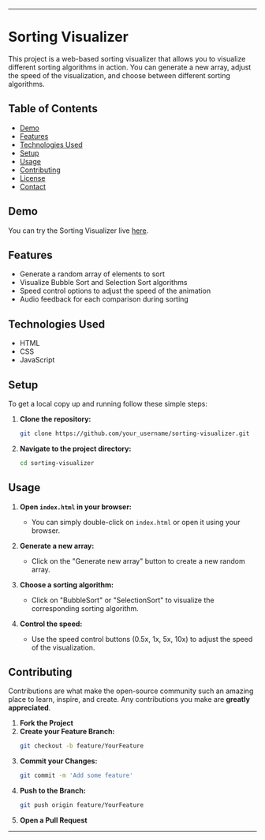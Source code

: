 

---

# Sorting Visualizer

This project is a web-based sorting visualizer that allows you to visualize different sorting algorithms in action. You can generate a new array, adjust the speed of the visualization, and choose between different sorting algorithms.

## Table of Contents
- [Demo](#demo)
- [Features](#features)
- [Technologies Used](#technologies-used)
- [Setup](#setup)
- [Usage](#usage)
- [Contributing](#contributing)
- [License](#license)
- [Contact](#contact)

## Demo
You can try the Sorting Visualizer live [here](https://pspritish.github.io/PSPritish..github.io/).

## Features
- Generate a random array of elements to sort
- Visualize Bubble Sort and Selection Sort algorithms
- Speed control options to adjust the speed of the animation
- Audio feedback for each comparison during sorting

## Technologies Used
- HTML
- CSS
- JavaScript

## Setup
To get a local copy up and running follow these simple steps:

1. **Clone the repository:**
    ```sh
    git clone https://github.com/your_username/sorting-visualizer.git
    ```
2. **Navigate to the project directory:**
    ```sh
    cd sorting-visualizer
    ```

## Usage
1. **Open `index.html` in your browser:**
    - You can simply double-click on `index.html` or open it using your browser.
    
2. **Generate a new array:**
    - Click on the "Generate new array" button to create a new random array.

3. **Choose a sorting algorithm:**
    - Click on "BubbleSort" or "SelectionSort" to visualize the corresponding sorting algorithm.

4. **Control the speed:**
    - Use the speed control buttons (0.5x, 1x, 5x, 10x) to adjust the speed of the visualization.

## Contributing
Contributions are what make the open-source community such an amazing place to learn, inspire, and create. Any contributions you make are **greatly appreciated**.

1. **Fork the Project**
2. **Create your Feature Branch:**
    ```sh
    git checkout -b feature/YourFeature
    ```
3. **Commit your Changes:**
    ```sh
    git commit -m 'Add some feature'
    ```
4. **Push to the Branch:**
    ```sh
    git push origin feature/YourFeature
    ```
5. **Open a Pull Request**


---

